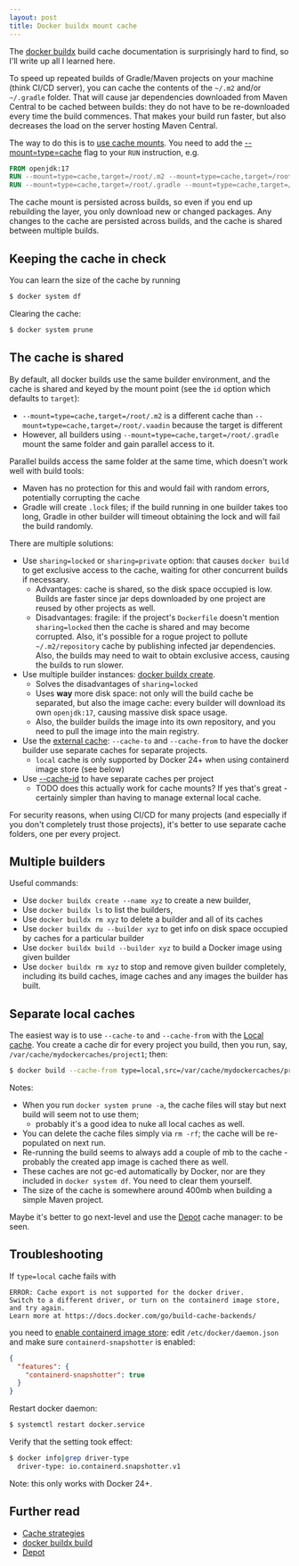 ```yaml
---
layout: post
title: Docker buildx mount cache
---
```


The [docker buildx](https://docs.docker.com/reference/cli/docker/buildx/) build cache
documentation is surprisingly hard to find, so I'll write up all I learned here.

To speed up repeated builds of Gradle/Maven projects on your machine (think CI/CD server),
you can cache the contents of the `~/.m2` and/or `~/.gradle` folder. That will cause
jar dependencies downloaded from Maven Central to be cached between builds: they
do not have to be re-downloaded every time the build commences. That makes
your build run faster, but also decreases the load on the server hosting Maven Central.

The way to do this is to [use cache mounts](https://docs.docker.com/build/cache/optimize/#use-cache-mounts).
You need to add the [--mount=type=cache](https://docs.docker.com/reference/dockerfile/#run---mounttypecache) flag to your `RUN` instruction, e.g.

```dockerfile
FROM openjdk:17
RUN --mount=type=cache,target=/root/.m2 --mount=type=cache,target=/root/.vaadin ./mvnw clean package -Pproduction
RUN --mount=type=cache,target=/root/.gradle --mount=type=cache,target=/root/.vaadin ./gradlew clean build -Pvaadin.productionMode --no-daemon --info --stacktrace
```

The cache mount is persisted across builds, so even if you end up rebuilding the layer, you only download new or changed packages.
Any changes to the cache are persisted across builds, and the cache is shared between multiple builds.

## Keeping the cache in check

You can learn the size of the cache by running
```bash
$ docker system df
```
Clearing the cache:
```bash
$ docker system prune
```

## The cache is shared

By default, all docker builds use the same builder environment, and the cache is shared and keyed by the mount point (see the `id` option which defaults to `target`):

* `--mount=type=cache,target=/root/.m2` is a different cache than `--mount=type=cache,target=/root/.vaadin` because the target is different
* However, all builders using `--mount=type=cache,target=/root/.gradle` mount the same folder and gain parallel access to it.

Parallel builds access the same folder at the same time, which doesn't work well with build tools:

* Maven has no protection for this and would fail with random errors, potentially corrupting the cache
* Gradle will create `.lock` files; if the build running in one builder takes too long, Gradle in other builder
  will timeout obtaining the lock and will fail the build randomly.

There are multiple solutions:

* Use `sharing=locked` or `sharing=private` option: that causes `docker build` to get exclusive access to the cache, waiting for other
  concurrent builds if necessary.
  * Advantages: cache is shared, so the disk space occupied is low. Builds are faster since jar deps downloaded by one project
    are reused by other projects as well.
  * Disadvantages: fragile: if the project's `Dockerfile` doesn't mention `sharing=locked` then
    the cache is shared and may become corrupted. Also, it's possible for a rogue project to pollute `~/.m2/repository`
    cache by publishing infected jar dependencies. Also, the builds may need to wait to obtain exclusive access,
    causing the builds to run slower.
* Use multiple builder instances: [docker buildx create](https://docs.docker.com/reference/cli/docker/buildx/create/).
  * Solves the disadvantages of `sharing=locked`
  * Uses **way** more disk space: not only will the build cache be separated, but also the image cache: every builder will download its own `openjdk:17`,
    causing massive disk space usage.
  * Also, the builder builds the image into its own repository, and you need to pull the image into the main registry.
* Use the [external cache](https://docs.docker.com/build/cache/optimize/#use-an-external-cache): `--cache-to` and `--cache-from` to have the docker builder use separate caches for separate projects.
  * `local` cache is only supported by Docker 24+ when using containerd image store (see below)
* Use [--cache-id](https://dockerpros.com/wiki/dockerfile-cache-id/) to have separate caches per project
  * TODO does this actually work for cache mounts? If yes that's great - certainly simpler than having to manage external local cache.

For security reasons, when using CI/CD for many projects (and especially if you don't completely trust those projects),
it's better to use separate cache folders, one per every project.

## Multiple builders

Useful commands:
* Use `docker buildx create --name xyz` to create a new builder,
* Use `docker buildx ls` to list the builders,
* Use `docker buildx rm xyz` to delete a builder and all of its caches
* Use `docker buildx du --builder xyz` to get info on disk space occupied by caches for a particular builder
* Use `docker buildx build --builder xyz` to build a Docker image using given builder
* Use `docker buildx rm xyz` to stop and remove given builder completely, including its build caches, image caches and any images the builder has built.

## Separate local caches

The easiest way is to use `--cache-to` and `--cache-from` with the [Local cache](https://docs.docker.com/build/cache/backends/local/#cache-versioning).
You create a cache dir for every project you build, then you run, say, `/var/cache/mydockercaches/project1`; then:
```bash
$ docker build --cache-from type=local,src=/var/cache/mydockercaches/project1 --cache-to type=local,dest=/var/cache/mydockercaches/project1 -t test/vaadin-boot-example-maven:latest .
```

Notes:

* When you run `docker system prune -a`, the cache files will stay but next build will seem not to use them;
  * probably it's a good idea to nuke all local caches as well.
* You can delete the cache files simply via `rm -rf`; the cache will be re-populated on next run.
* Re-running the build seems to always add a couple of mb to the cache - probably the created app image is cached there as well.
* These caches are not gc-ed automatically by Docker, nor are they included in `docker system df`. You need to clear them yourself.
* The size of the cache is somewhere around 400mb when building a simple Maven project.

Maybe it's better to go next-level and use the [Depot](https://depot.dev) cache manager: to be seen.

## Troubleshooting

If `type=local` cache fails with
```
ERROR: Cache export is not supported for the docker driver.
Switch to a different driver, or turn on the containerd image store, and try again.
Learn more at https://docs.docker.com/go/build-cache-backends/
```
you need to [enable containerd image store](https://dille.name/blog/2023/05/10/testing-docker-with-containerd-image-store-without-docker-desktop/):
edit `/etc/docker/daemon.json` and make sure `containerd-snapshotter` is enabled:
```json
{
  "features": {
    "containerd-snapshotter": true
  }
}
```
Restart docker daemon:
```bash
$ systemctl restart docker.service
```
Verify that the setting took effect:
```bash
$ docker info|grep driver-type
  driver-type: io.containerd.snapshotter.v1
```
Note: this only works with Docker 24+.

## Further read

* [Cache strategies](https://dockerpros.com/wiki/dockerfile-cache-strategy/)
* [docker buildx build](https://docs.docker.com/reference/cli/docker/buildx/build/)
* [Depot](https://depot.dev)
